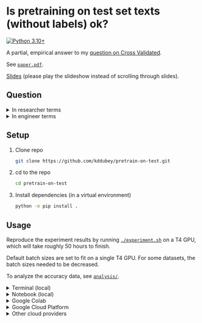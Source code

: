 # Is pretraining on test set texts (without labels) ok?

[![Python 3.10+](https://img.shields.io/badge/python-3.10+-blue.svg?logo=python&style=for-the-badge)](https://www.python.org/downloads/release/python-3100/)

A partial, empirical answer to my [question on Cross
Validated](https://stats.stackexchange.com/questions/611877/is-pretraining-on-test-set-texts-without-labels-ok).

See [`paper.pdf`](https://github.com/kddubey/pretrain-on-test/blob/main/paper.pdf).

[Slides](https://docs.google.com/presentation/d/1WiaTOMplciOHM3qp6FTu5BYRlDdlrRI5A5ayOLaBEUA/edit?usp=sharing)
(please play the slideshow instead of scrolling through slides).


## Question

<details>
<summary>In researcher terms</summary>

There's a new, hot, few-shot, NLP benchmark on the block. Alice submits her model to the
leaderboard and gets SOTA accuracy $x$. Bob submits a model which he pretrained on
*unlabeled* text from the test set, and gets accuracy $x + \epsilon$. Bob gets all the
glory. Alice disputes his score. She says he used test set data, a big no-no. Alice
argues that had Bob pretrained on text which is statistically independent of the test
data, his score would be lower. Bob counters that he didn't use test set labels, so his
score is valid. Who is right, Alice or Bob?

</details>

<details>
<summary>In engineer terms</summary>

> Andy: Hey team, I'm lookin at the notebook for our new model by @Barbie, and I see:

```python
    test_set_accuracy = (
        llm
        .pretrain(df_test["text"])
        .train(df_train["text"], df_train["label"])
        .evaluate(df_test["text"], df_test["label"])
    )
```

> Barbie: it should be fine bc i didnt do:

```python
    llm.train(df_test["text"], df_test["label"])
```

> Andy: Interesting. I'm not sure if it's ok to pretrain on unlabeled test set
> text like that. Could `test_set_accuracy` be higher than what we'll see in production?

> Barbie: 🤔

</details>

## Setup

1. Clone repo

   ```bash
   git clone https://github.com/kddubey/pretrain-on-test.git
   ```

2. cd to the repo

   ```bash
   cd pretrain-on-test
   ```

3. Install dependencies (in a virtual environment)

   ```bash
   python -m pip install .
   ```


## Usage

Reproduce the experiment results by running [`./experiment.sh`](./experiment.sh) on a T4
GPU, which will take roughly 50 hours to finish.

Default batch sizes are set to fit on a single T4 GPU. For some datasets, the batch
sizes needed to be decreased.

To analyze the accuracy data, see [`analysis/`](./analysis/).


<details>
<summary>Terminal (local)</summary>

See:

```bash
python run.py -h
```

For a quick, CPU-friendly, local run:

```bash
./experiment_mini.sh
```

</details>


<details>
<summary>Notebook (local)</summary>

The terminal output is quite verbose. For minimal but sufficient info, run this
in a notebook.

```python
from run import run, Experiment

experiment = Experiment(lm_type="bert")
run(experiment)
```

For a quick, CPU-friendly, local run:

```python
from run import run, Experiment

experiment = Experiment(
    lm_type="bert-tiny",
    dataset_names=["ag_news", "SetFit/amazon_counterfactual_en"],
    num_subsamples=1,
    num_train=10,
    num_test=10,
    num_train_epochs_classification=1,
    num_train_epochs_pretrain=1,
    per_device_train_batch_size_pretrain=4,
    per_device_train_batch_size_classification=4,
    per_device_eval_batch_size_classification=4,
)

run(experiment)
```

</details>


<details>
<summary>Google Colab</summary>

Run [this
notebook](https://github.com/kddubey/pretrain-on-test/blob/main/google_colab.ipynb) on a
T4 GPU for free in Google Colab.

The free version of Colab is not feasible for most datasets and experiment
configurations b/c sessions are too time-limited. Please consider using a cloud provider
to fully reproduce experiment results.

</details>


<details>
<summary>Google Cloud Platform</summary>

First, [create a bucket](https://cloud.google.com/storage/docs/creating-buckets) called
`pretrain-on-test-accuracies`.

<details>
<summary>Consider locally testing that cloud logging and storage works</summary>

1. Install the `gcp` requirements (at the repo root):

   ```bash
   python -m pip install ".[gcp]"
   ```

2. Run the mini CPU test (after ensuring your `gcloud` is set to whatever project hosts
   the bucket):

   ```bash
   PRETRAIN_ON_TEST_CLOUD_PROVIDER="gcp" \
   PRETRAIN_ON_TEST_BUCKET_NAME="pretrain-on-test-accuracies" \
   ./experiment_mini.sh
   ```

3. Check that data was uploaded to the bucket, `pretrain-on-test-accuracies`.

</details>

<details>
<summary>Test that cloud launches work</summary>

1. cd (from the repo root):

   ```bash
   cd cloud_scripts/gcp
   ```

2. Run the mini CPU test (after ensuring your `gcloud` is set to whatever project hosts
   the bucket):

   ```bash
   ./launch_cpu_test.sh
   ```

3. Check that data was uploaded to the bucket, `pretrain-on-test-accuracies`.

</details>

<details>
<summary>Run the full experiment on GPU</summary>

1. cd (from the repo root):

   ```bash
   cd cloud_scripts/gcp
   ```

2. Run the GPU script (after ensuring your `gcloud` is set to whatever project hosts the
   bucket):

   ```bash
   ./launch_gpu.sh
   ```

3. Check that data was uploaded to the bucket, `pretrain-on-test-accuracies`.

</details>

</details>


<details>
<summary>Other cloud providers</summary>

Other cloud providers are not yet supported, sorry.

To support them, implement logging and file uploading functionality. See
[`cloud.py`](./cloud.py). Then update `cloud_provider_to_create_data_handlers` in
[`run.py`](./run.py).

You'll probably find [`./cloud_scripts/run.sh`](./cloud_scripts/run.sh) useful for cloud
runs. Note that it assumes that the bucket name is `pretrain-on-test-accuracies`, and
that the GPU image you're using already has Python 3.10+, pip, and venv/conda on it.

</details>
